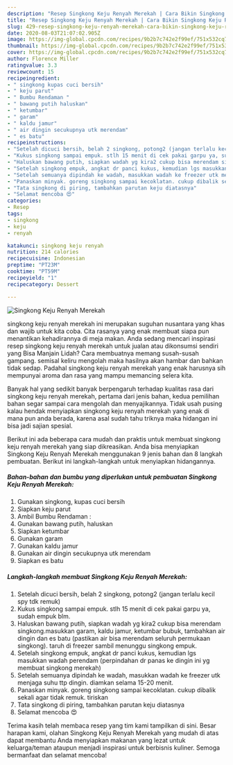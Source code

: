 ```yaml
---
description: "Resep Singkong Keju Renyah Merekah | Cara Bikin Singkong Keju Renyah Merekah Yang Enak Dan Lezat"
title: "Resep Singkong Keju Renyah Merekah | Cara Bikin Singkong Keju Renyah Merekah Yang Enak Dan Lezat"
slug: 429-resep-singkong-keju-renyah-merekah-cara-bikin-singkong-keju-renyah-merekah-yang-enak-dan-lezat
date: 2020-08-03T21:07:02.905Z
image: https://img-global.cpcdn.com/recipes/9b2b7c742e2f99ef/751x532cq70/singkong-keju-renyah-merekah-foto-resep-utama.jpg
thumbnail: https://img-global.cpcdn.com/recipes/9b2b7c742e2f99ef/751x532cq70/singkong-keju-renyah-merekah-foto-resep-utama.jpg
cover: https://img-global.cpcdn.com/recipes/9b2b7c742e2f99ef/751x532cq70/singkong-keju-renyah-merekah-foto-resep-utama.jpg
author: Florence Miller
ratingvalue: 3.3
reviewcount: 15
recipeingredient:
- " singkong kupas cuci bersih"
- " keju parut"
- " Bumbu Rendaman "
- " bawang putih haluskan"
- " ketumbar"
- " garam"
- " kaldu jamur"
- " air dingin secukupnya utk merendam"
- " es batu"
recipeinstructions:
- "Setelah dicuci bersih, belah 2 singkong, potong2 (jangan terlalu kecil spy tdk remuk)"
- "Kukus singkong sampai empuk. stlh 15 menit di cek pakai garpu ya, sudah empuk blm."
- "Haluskan bawang putih, siapkan wadah yg kira2 cukup bisa merendam singkong.masukkan garam, kaldu jamur, ketumbar bubuk, tambahkan air dingin dan es batu (pastikan air bisa merendam seluruh permukaan singkong). taruh di freezer sambil menunggu singkong empuk."
- "Setelah singkong empuk, angkat dr panci kukus, kemudian lgs masukkan wadah perendam (perpindahan dr panas ke dingin ini yg membuat singkong merekah)"
- "Setelah semuanya dipindah ke wadah, masukkan wadah ke freezer utk menjaga suhu ttp dingin. diamkan selama 15-20 menit."
- "Panaskan minyak. goreng singkong sampai kecoklatan. cukup dibalik sekali agar tidak remuk. tiriskan"
- "Tata singkong di piring, tambahkan parutan keju diatasnya"
- "Selamat mencoba 😍"
categories:
- Resep
tags:
- singkong
- keju
- renyah

katakunci: singkong keju renyah 
nutrition: 214 calories
recipecuisine: Indonesian
preptime: "PT23M"
cooktime: "PT59M"
recipeyield: "1"
recipecategory: Dessert

---
```



![Singkong Keju Renyah Merekah](https://img-global.cpcdn.com/recipes/9b2b7c742e2f99ef/751x532cq70/singkong-keju-renyah-merekah-foto-resep-utama.jpg)


singkong keju renyah merekah ini merupakan suguhan nusantara yang khas dan wajib untuk kita coba. Cita rasanya yang enak membuat siapa pun menantikan kehadirannya di meja makan.
Anda sedang mencari inspirasi resep singkong keju renyah merekah untuk jualan atau dikonsumsi sendiri yang Bisa Manjain Lidah? Cara membuatnya memang susah-susah gampang. semisal keliru mengolah maka hasilnya akan hambar dan bahkan tidak sedap. Padahal singkong keju renyah merekah yang enak harusnya sih mempunyai aroma dan rasa yang mampu memancing selera kita.



Banyak hal yang sedikit banyak berpengaruh terhadap kualitas rasa dari singkong keju renyah merekah, pertama dari jenis bahan, kedua pemilihan bahan segar sampai cara mengolah dan menyajikannya. Tidak usah pusing kalau hendak menyiapkan singkong keju renyah merekah yang enak di mana pun anda berada, karena asal sudah tahu triknya maka hidangan ini bisa jadi sajian spesial.


Berikut ini ada beberapa cara mudah dan praktis untuk membuat singkong keju renyah merekah yang siap dikreasikan. Anda bisa menyiapkan Singkong Keju Renyah Merekah menggunakan 9 jenis bahan dan 8 langkah pembuatan. Berikut ini langkah-langkah untuk menyiapkan hidangannya.

<!--inarticleads1-->

##### Bahan-bahan dan bumbu yang diperlukan untuk pembuatan Singkong Keju Renyah Merekah:

1. Gunakan  singkong, kupas cuci bersih
1. Siapkan  keju parut
1. Ambil  Bumbu Rendaman :
1. Gunakan  bawang putih, haluskan
1. Siapkan  ketumbar
1. Gunakan  garam
1. Gunakan  kaldu jamur
1. Gunakan  air dingin secukupnya utk merendam
1. Siapkan  es batu




<!--inarticleads2-->

##### Langkah-langkah membuat Singkong Keju Renyah Merekah:

1. Setelah dicuci bersih, belah 2 singkong, potong2 (jangan terlalu kecil spy tdk remuk)
1. Kukus singkong sampai empuk. stlh 15 menit di cek pakai garpu ya, sudah empuk blm.
1. Haluskan bawang putih, siapkan wadah yg kira2 cukup bisa merendam singkong.masukkan garam, kaldu jamur, ketumbar bubuk, tambahkan air dingin dan es batu (pastikan air bisa merendam seluruh permukaan singkong). taruh di freezer sambil menunggu singkong empuk.
1. Setelah singkong empuk, angkat dr panci kukus, kemudian lgs masukkan wadah perendam (perpindahan dr panas ke dingin ini yg membuat singkong merekah)
1. Setelah semuanya dipindah ke wadah, masukkan wadah ke freezer utk menjaga suhu ttp dingin. diamkan selama 15-20 menit.
1. Panaskan minyak. goreng singkong sampai kecoklatan. cukup dibalik sekali agar tidak remuk. tiriskan
1. Tata singkong di piring, tambahkan parutan keju diatasnya
1. Selamat mencoba 😍




Terima kasih telah membaca resep yang tim kami tampilkan di sini. Besar harapan kami, olahan Singkong Keju Renyah Merekah yang mudah di atas dapat membantu Anda menyiapkan makanan yang lezat untuk keluarga/teman ataupun menjadi inspirasi untuk berbisnis kuliner. Semoga bermanfaat dan selamat mencoba!
